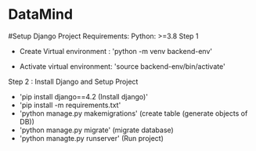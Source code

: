 # DataMind

#Setup Django Project
Requirements: Python: >=3.8
Step 1
- Create Virtual environment :  'python -m venv backend-env'
  
- Activate virtual environment:  'source backend-env/bin/activate'

Step 2 : Install Django and Setup Project
- 'pip install django==4.2 (Install django)'
- 'pip install -m requirements.txt'
- 'python manage.py makemigrations' (create table (generate objects of DB))
- 'python manage.py migrate' (migrate database)
- 'python managte.py runserver' (Run project)

